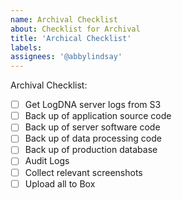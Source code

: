 ```yaml
---
name: Archival Checklist
about: Checklist for Archival
title: 'Archical Checklist'
labels: 
assignees: '@abbylindsay'
---
```


Archival Checklist:
- [ ] Get LogDNA server logs from S3
- [ ] Back up of application source code
- [ ] Back up of server software code
- [ ] Back up of data processing code
- [ ] Back up of production database
- [ ] Audit Logs
- [ ] Collect relevant screenshots
- [ ] Upload all to Box
